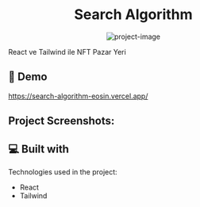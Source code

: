 <h1 align="center" id="title">Search Algorithm</h1>

<p align="center"><img src="https://socialify.git.ci/UTKUC3NGIZ/search-algorithm/image?font=KoHo&language=1&name=1&owner=1&pattern=Solid&theme=Dark" alt="project-image"></p>

<p id="description">React ve Tailwind ile NFT Pazar Yeri</p>

<h2>🚀 Demo</h2>

https://search-algorithm-eosin.vercel.app/

<h2>Project Screenshots:</h2>
  <div align="center">

</div>
  
  <div align="center">
  

</div>
<h2>💻 Built with</h2>

Technologies used in the project:

*   React
*   Tailwind
